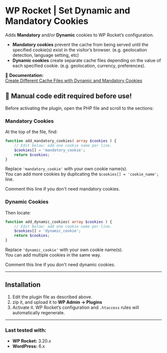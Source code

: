 
# WP Rocket | Set Dynamic and Mandatory Cookies

Adds **Mandatory** and/or **Dynamic** cookies to WP Rocket’s configuration.

- **Mandatory cookies** prevent the cache from being served until the specified cookie(s) exist in the visitor’s browser. (e.g. geolocation detection, language setting, etc)
- **Dynamic cookies** create separate cache files depending on the value of each specified cookie. (e.g. geolocation, currency, preferences).

📘 **Documentation:**  
[Create Different Cache Files with Dynamic and Mandatory Cookies](https://docs.wp-rocket.me/article/1313-create-different-cache-files-with-dynamic-and-mandatory-cookies)


## 📝 Manual code edit required before use!

Before activating the plugin, open the PHP file and scroll to the sections:

### **Mandatory Cookies**
At the top of the file, find:

```php
function add_mandatory_cookies( array $cookies ) {
    // Edit below: add one cookie name per line.
    $cookies[] = 'mandatory_cookie';
    return $cookies;
}
```

Replace `'mandatory_cookie'` with your own cookie name(s).  
You can add more cookies by duplicating the `$cookies[] = 'cookie_name';` line.

Comment this line if you don't need mandatory cookies.

### **Dynamic Cookies**
Then locate:

```php
function add_dynamic_cookies( array $cookies ) {
    // Edit below: add one cookie name per line.
    $cookies[] = 'dynamic_cookie';
    return $cookies;
}
```

Replace `'dynamic_cookie'` with your own cookie name(s).  
You can add multiple cookies in the same way.

Comment this line if you don't need dynamic cookies.


---

## Installation

1. Edit the plugin file as described above.  
2. zip it, and upload it to  **WP Admin -> Plugins**
4. Activate it.
   WP Rocket’s configuration and `.htaccess` rules will automatically regenerate.

---

### Last tested with:
- **WP Rocket:** 3.20.x  
- **WordPress:** 6.x
